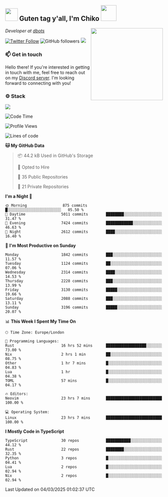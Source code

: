 <h2><img src="https://cdn.discordapp.com/emojis/1100181376730402906.gif?quality=lossless" width="40"> Guten tag y'all, I'm Chiko <img src="https://a.ppy.sh/15907233" width="50"></h2>
<a href="https://cataas.com"><img align='right' src="https://cataas.com/cat" width="230"></a>
<p><em>Developer at <a href="https://github.com/dbotsfun">dbots</a></em></p>

[![Twitter Follow](https://img.shields.io/twitter/follow/chikoxq?label=Follow)](https://twitter.com/intent/follow?screen_name=chikoxq)
![GitHub followers](https://img.shields.io/github/followers/chikof?label=Follow&style=social)
![](https://komarev.com/ghpvc/?username=chikof&color=blue)

### 📫 Get in touch
Hello there! If you're interested in getting in touch with me, feel free to reach out on my [Discord server](https://discord.gg/sejc7TnX6N). I'm looking forward to connecting with you!

### ⚙️ Stack
[![](https://skillicons.dev/icons?i=git,kubernetes,docker,js,ts,cloudflare,css,deno,express,graphql,html,mongodb,nestjs,py,react,apollo,bash,java,lua,nextjs,netlify,nodejs,ps,powershell,rust,neovim,tauri,sentry,postgres,tailwind,prisma,actix,workers)](https://skillicons.dev)

<!--START_SECTION:waka-->
![Code Time](http://img.shields.io/badge/Code%20Time-2%2C150%20hrs%204%20mins-blue)

![Profile Views](http://img.shields.io/badge/Profile%20Views-0-blue)

![Lines of code](https://img.shields.io/badge/From%20Hello%20World%20I%27ve%20Written-8.9%20million%20lines%20of%20code-blue)

**🐱 My GitHub Data** 

> 📦 44.2 kB Used in GitHub's Storage 
 > 
> 💼 Opted to Hire
 > 
> 📜 35 Public Repositories 
 > 
> 🔑 21 Private Repositories 
 > 
**I'm a Night 🦉** 

```text
🌞 Morning                875 commits         █░░░░░░░░░░░░░░░░░░░░░░░░   05.50 % 
🌆 Daytime                5011 commits        ████████░░░░░░░░░░░░░░░░░   31.47 % 
🌃 Evening                7424 commits        ████████████░░░░░░░░░░░░░   46.63 % 
🌙 Night                  2612 commits        ████░░░░░░░░░░░░░░░░░░░░░   16.40 % 
```
📅 **I'm Most Productive on Sunday** 

```text
Monday                   1842 commits        ███░░░░░░░░░░░░░░░░░░░░░░   11.57 % 
Tuesday                  1124 commits        ██░░░░░░░░░░░░░░░░░░░░░░░   07.06 % 
Wednesday                2314 commits        ████░░░░░░░░░░░░░░░░░░░░░   14.53 % 
Thursday                 2228 commits        ███░░░░░░░░░░░░░░░░░░░░░░   13.99 % 
Friday                   3130 commits        █████░░░░░░░░░░░░░░░░░░░░   19.66 % 
Saturday                 2088 commits        ███░░░░░░░░░░░░░░░░░░░░░░   13.11 % 
Sunday                   3196 commits        █████░░░░░░░░░░░░░░░░░░░░   20.07 % 
```


📊 **This Week I Spent My Time On** 

```text
🕑︎ Time Zone: Europe/London

💬 Programming Languages: 
Rust                     16 hrs 52 mins      ██████████████████░░░░░░░   73.00 % 
Nix                      2 hrs 1 min         ██░░░░░░░░░░░░░░░░░░░░░░░   08.75 % 
Other                    1 hr 7 mins         █░░░░░░░░░░░░░░░░░░░░░░░░   04.83 % 
Lua                      1 hr                █░░░░░░░░░░░░░░░░░░░░░░░░   04.38 % 
TOML                     57 mins             █░░░░░░░░░░░░░░░░░░░░░░░░   04.17 % 

🔥 Editors: 
Neovim                   23 hrs 7 mins       █████████████████████████   100.00 % 

💻 Operating System: 
Linux                    23 hrs 7 mins       █████████████████████████   100.00 % 
```

**I Mostly Code in TypeScript** 

```text
TypeScript               30 repos            ███████████░░░░░░░░░░░░░░   44.12 % 
Rust                     22 repos            ████████░░░░░░░░░░░░░░░░░   32.35 % 
Python                   3 repos             █░░░░░░░░░░░░░░░░░░░░░░░░   04.41 % 
Lua                      2 repos             █░░░░░░░░░░░░░░░░░░░░░░░░   02.94 % 
Nix                      2 repos             █░░░░░░░░░░░░░░░░░░░░░░░░   02.94 % 
```




 Last Updated on 04/03/2025 01:02:37 UTC
<!--END_SECTION:waka-->


<!--
<p align="center">
     <a href="https://discord.gg/HhybNhchcC"><img src="https://invidget.switchblade.xyz/sejc7TnX6N" align="center" ><a>
</p> 
-->
